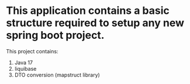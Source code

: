 # This application contains a basic structure required to setup any new spring boot project.

This project contains:
1. Java 17
2. liquibase
3. DTO conversion (mapstruct library)
